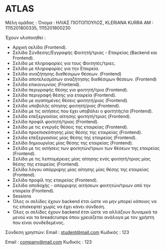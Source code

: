 # ATLAS

Μέλη ομάδας :
 Όνομα : ΗΛΙΑΣ ΠΙΟΤΟΠΟΥΛΟΣ, KLERIANA KURRA
 AM : 1115201800335, 1115201800230

Έχουν υλοποιηθεί :

- Αρχική σελίδα (Frontend).
- Σελίδα Σύνδεσης/Εγγραφής Φοιτητή/τριας - Εταιρείας (Backend και Frontend).
- Σελίδα με πληροφορίες για τους Φοιτητές/τριες.
- Σελίδα με πληροφορίες για την Εταιρεία.
- Σελίδα αναζήτησης διαθέσιμων θέσεων. (Frontend)
- Σελίδα αποτελεσμάτων αναζήτησης διαθέσιμων θέσεων. (Frontend)
- Σελίδα επικοινωνίας (Frontend).
- Σελίδα περιγραφής θέσης για φοιτητή/τρια (Frontend).
- Σελίδα περιγραφή θέσης για εταιρεία (Frontend).
- Σελίδα με αγαπημένες θέσεις φοιτητή/ριας (Frontend).
- Σελίδα υποβολής αίτησης φοιτητή/ριας (Frontend).
- Σελίδα με τις αιτήσεις που έχει υποβάλει ο φοιτητής/ια (Frontend).
- Σελίδα επεξεργασίας αίτησης φοιτητή/τριας (Frontend).
- Σελίδα προφίλ φοιτητή/τριας (Frontend).
- Σελίδα με τις ενεργές θέσεις της εταιρείας (Frontend).
- Σελίδα προεπισκόπησης μίας θέσης της εταιρείας (Frontend).
- Σελίδα επεξεργασίας μίας θέσης της εταιρείας (Frontend).
- Σελίδα δημιουργίας μίας θέσης της εταιρείας (Frontend).
- Σελίδα με τις αιτήσεις των φοιτητών/τριων των θέσεων της εταιρείας (Frontend).
- Σελίδα με τις λεπτομέρειες μίας αίτησης ενός φοιτητή/τριας μίας θέσης της εταιρείας (Frontend).
- Σελίδα λόγου απόρριψης μίας αίτησης μίας θέσης της εταιρείας (Frontend).
- Σελίδα προφίλ της εταιρείας (Frontend).
- Σελίδα αποδοχής - απόρριψης αιτήσεων φοιτητών/τριων από την εταιρεία (Frontend).
- Sessions
- Όλες οι σελίδες έχουν backend έτσι ώστε να μην μπορεί κάποιος να τις επισκεφτεί χωρίς να έχει κάνει σύνδεση.
- Όλες οι σελίδες έχουν backend έτσι ώστε να αλλάζουν δυναμικά τα μενού και τα breadcrumps όπου χρειάζεται ανάλογα με τον χρήστη που είναι συνδεδεμένος.

Σύνδεση χρηστών:
 Email : student@mail.com
 Κωδικός : 123

 Email : company@mail.com
 Κωδικός : 123